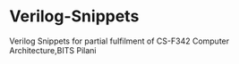# Verilog-Snippets
Verilog Snippets for partial fulfilment of CS-F342 Computer Architecture,BITS Pilani
